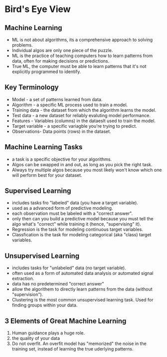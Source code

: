 # Bird's Eye View

## Machine Learning 

- ML is not about algorithms, its a comprehensive approach to solving problems.
- Individual algos are only one piece of the puzzle.
- ML is the practice of teaching computers how to learn patterns from data, often for making decisions or predictions.
- True ML, the computer must be able to learn patterns that it's not explicitly programmed to identify.


## Key Terminology

- Model - a set of patterns learned from data.
- Algorithm - a specific ML process used to train a model.
- Training data - the dataset from which the algorithm learns the model.
- Test data - a new dataset for reliably evaluting model performance.
- Features - Variables (columns) in the dataeslt used to train the model.
- Target variable - a specific variagble you're trying to predict.
- Observations- Data points (rows) in the dataset.

## Machine Learning Tasks

- a task is a specific objective for your algorithms.
- Algos can be swapped in and out, as long as you pick the right task.
- Always try multiple algos because you most likely won't know which one will perform best for your dataset.

## Supervised Learning

- includes tasks fro "labeled" data (you have a target variable).
- used as a advanced form of predictive modeling.
- each observation must be labeled with a "correct answer".
- only then can you build a predictive model because you must tell the algo what's "correct" while training it (hence, "supervising" it).
- Regression is the task for modeling continuous target variables.
- Classfication is the task for modeling categorical (aka "class) target variables.

## Unsupervised Learning

- includes tasks for "unlabeled" data (no target variable).
- often used as a form of automated data analysis or automated signal extraction.
- data has no predetermined "correct answer"
- allow the algorithem to directly learn patterns from the data (without "supervision").
- Clustering is the most common unsupervised learning task. Used for finding groups within your data.

## 3 Elements of Great Machine Learning

1. Human guidance plays a huge role.
2. the quality of your data
3. Do not overfit. An overfit model has "memorized" the noise in the training set, instead of learning the true uderlying patterns.